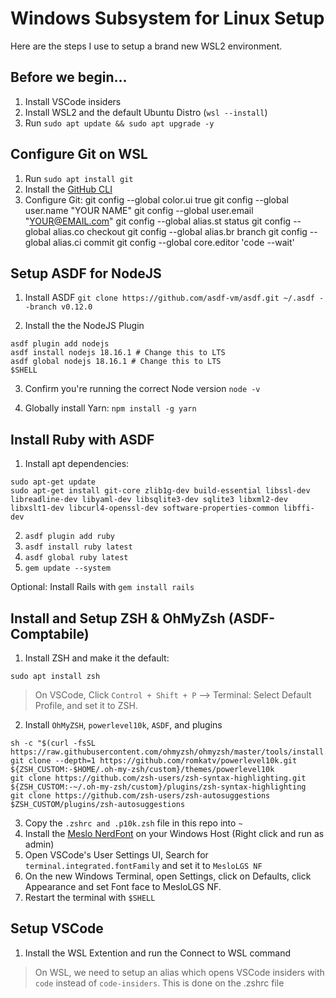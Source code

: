 # Windows Subsystem for Linux Setup
Here are the steps I use to setup a brand new WSL2 environment.

## Before we begin...
1. Install VSCode insiders
2. Install WSL2 and the default Ubuntu Distro (`wsl --install`)
3. Run `sudo apt update && sudo apt upgrade -y`

## Configure Git on WSL
1. Run `sudo apt install git`
2. Install the [GitHub CLI](https://github.com/cli/cli/blob/trunk/docs/install_linux.md)
3. Configure Git:
git config --global color.ui true
git config --global user.name "YOUR NAME"
git config --global user.email "YOUR@EMAIL.com"
git config --global alias.st status
git config --global alias.co checkout
git config --global alias.br branch
git config --global alias.ci commit
git config --global core.editor 'code --wait'

## Setup ASDF for NodeJS
1. Install ASDF `git clone https://github.com/asdf-vm/asdf.git ~/.asdf --branch v0.12.0`

2. Install the the NodeJS Plugin
```shell
asdf plugin add nodejs
asdf install nodejs 18.16.1 # Change this to LTS
asdf global nodejs 18.16.1 # Change this to LTS
$SHELL
```

3. Confirm you're running the correct Node version `node -v`

4. Globally install Yarn: `npm install -g yarn`

## Install Ruby with ASDF
1. Install apt dependencies:
```shell
sudo apt-get update
sudo apt-get install git-core zlib1g-dev build-essential libssl-dev libreadline-dev libyaml-dev libsqlite3-dev sqlite3 libxml2-dev libxslt1-dev libcurl4-openssl-dev software-properties-common libffi-dev
```
2. `asdf plugin add ruby`
3. `asdf install ruby latest`
4. `asdf global ruby latest`
5. `gem update --system`

Optional: Install Rails with `gem install rails`

## Install and Setup ZSH & OhMyZsh (ASDF-Comptabile)
1. Install ZSH and make it the default:
```shell
sudo apt install zsh
```
> On VSCode, Click `Control + Shift + P` --> Terminal: Select Default Profile, and set it to ZSH.

2. Install `OhMyZSH`, `powerlevel10k`, `ASDF`, and plugins
```shell
sh -c "$(curl -fsSL https://raw.githubusercontent.com/ohmyzsh/ohmyzsh/master/tools/install.sh)"
git clone --depth=1 https://github.com/romkatv/powerlevel10k.git ${ZSH_CUSTOM:-$HOME/.oh-my-zsh/custom}/themes/powerlevel10k
git clone https://github.com/zsh-users/zsh-syntax-highlighting.git ${ZSH_CUSTOM:-~/.oh-my-zsh/custom}/plugins/zsh-syntax-highlighting
git clone https://github.com/zsh-users/zsh-autosuggestions $ZSH_CUSTOM/plugins/zsh-autosuggestions
```

3. Copy the `.zshrc and .p10k.zsh` file in this repo into `~` 
4. Install the [Meslo NerdFont](https://github.com/romkatv/powerlevel10k#fonts) on your Windows Host (Right click and run as admin)
5. Open VSCode's User Settings UI, Search for `terminal.integrated.fontFamily` and set it to `MesloLGS NF`
6. On the new Windows Terminal, open Settings, click on Defaults, click Appearance and set Font face to MesloLGS NF.
4. Restart the terminal with `$SHELL`

## Setup VSCode
1. Install the WSL Extention and run the Connect to WSL command 

> On WSL, we need to setup an alias which opens VSCode insiders with `code` instead of `code-insiders`. This is done on the .zshrc file
